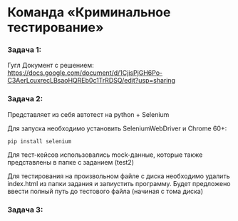 # Команда «Криминальное тестирование»

### Задача 1:
Гугл Документ с решением: https://docs.google.com/document/d/1CjisPjGH6Po-C3AerLcuxrecLBsaoHQREb0c1TrRDSQ/edit?usp=sharing

### Задача 2:
Представляет из себя автотест на python + Selenium

Для запуска необходимо установить SeleniumWebDriver и Chrome 60+:

```shell
pip install selenium
```

Для тест-кейсов использовались mock-данные, которые также представлены в папке с заданием (test2)

Для тестирования на произвольном файле с диска необходимо удалить index.html из папки задания
и запиустить программу. Будет предложено ввести полный путь до тестового файла (начиная с тома диска)

### Задача 3:
